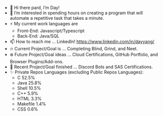 - 👋 Hi there pard, I’m Day!
- 👀 I’m interested in spending hours on creating a program that will automate a repetitive task that takes a minute.
- ⚡ My current work languages are
  - Front-End: Javascript/Typescript
  - Back-End: Java/SQL
- 📫 How to reach me ... LinkedIn! https://www.linkedin.com/in/dayyang/
- 🔥 Current Project/Goal is ... Completing Blind, Grind, and Neet.
- ❄️ Future Project/Goal ideas ... Cloud Certifications, GitHub Portfolio, and Browser Plugins/Add-ons.
- 🌱 Recent Project/Goal finished ... Discord Bots and SAS Certifications.
- ✨ Private Repos Languages (excluding Public Repos Languages):
  - C 52.5%
  - Java 25.8%
  - Shell 10.5%
  - C++ 5.9%
  - HTML 3.3%
  - Makefile 1.4%
  - CSS 0.6%
